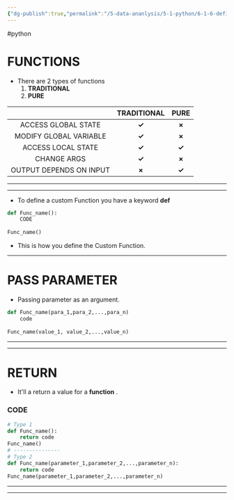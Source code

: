 ```yaml
---
{"dg-publish":true,"permalink":"/5-data-ananlysis/5-1-python/6-1-6-defining-function/2-3-6-1-functio-ns/","noteIcon":""}
---
```


#python 
# FUNCTIONS
- There are 2 types of functions 
	1. **TRADITIONAL**
	2. **PURE**

|  | TRADITIONAL | PURE |
|:---:|:---:|:---:|
| ACCESS GLOBAL STATE | **✓** | **×** |
| MODIFY GLOBAL VARIABLE | **✓** | **×** |
| ACCESS LOCAL STATE | **✓** | **✓** |
| CHANGE ARGS |  **✓**| **×** |
| OUTPUT DEPENDS ON INPUT | **×** | **✓** |
***
***
- To define a custom Function you have a keyword **def** 
```Python
def Func_name():
	CODE
	
Func_name()
```
- This is how you define the Custom Function.
***
# PASS PARAMETER 
- Passing parameter as an argument.
```Python 
def Func_name(para_1,para_2,...,para_n)
	code 
	
Func_name(value_1, value_2,...,value_n)
```
****
***
# RETURN
- It'll a return a value for a **function** .
### CODE
```Python
# Type 1
def Func_name():
	return code	
Func_name()
# ---------------
# Type 2
def Func_name(parameter_1,parameter_2,...,parameter_n):
	return code
Func_name(parameter_1,parameter_2,...,parameter_n)
```
***
***